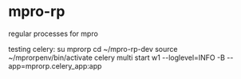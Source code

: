 # mpro-rp
regular processes for mpro

testing celery:
su mprorp
cd ~/mpro-rp-dev
source ~/mprorpenv/bin/activate
celery multi start w1 --loglevel=INFO -B --app=mprorp.celery_app:app
